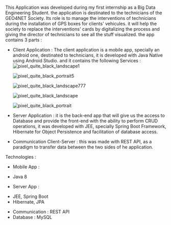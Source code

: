 This Application was developed during my first internship as a Big Data Engineering Student.
the application is destinated to the technicians of the GEO4NET Society.
Its role is to manage the interventions of technicians during the installation of GPS boxes for clients' vehicules.
it  will help the society to replace the interventions' cards by digitalizing the process and giving the director of technicians to see all the stuff visualized.
the app contains 3 parts : 

* Client Application :
  The client application is a mobile app, specially an android one, destinated to technicians, it is developed with Java Native using Android Studio.
  and it contains the following Services :![pixel_quite_black_landscape1](https://user-images.githubusercontent.com/65844190/126036074-3f5c041d-637d-4f7c-bba6-58eed57fd898.png)
  
  ![pixel_quite_black_portrait5](https://user-images.githubusercontent.com/65844190/126036111-30b390f1-8a63-43f6-8680-d79260c4b611.png)
  
  ![pixel_quite_black_landscape777](https://user-images.githubusercontent.com/65844190/126036202-3802239d-b03d-443f-9ef3-e50e700e7954.png)

  ![pixel_quite_black_landscape](https://user-images.githubusercontent.com/65844190/126036281-aa790a8a-e3e4-492e-bdd4-8b99418f4564.png)
  
  ![pixel_quite_black_portrait](https://user-images.githubusercontent.com/65844190/126036323-9bf0c2d6-6ae2-4571-98f3-ce1763967853.png)


* Server Application :
it is the back-end app that will give us the access to Database and provide the front-end with the ability to perform CRUD operations, it was developed with JEE, specially Spring Boot Framework, Hibernate for Object Persistence and facilitation of database access.

* Communication Client-Server :
this was made with REST API, as a paradigm to transfer data between the two sides of he application.

Technologies :

* Mobile App :
 - Java 8
* Server App :
 - JEE, Spring Boot 
 - Hibernate, JPA 
* Communication : REST API
* Database : MySQL
 

